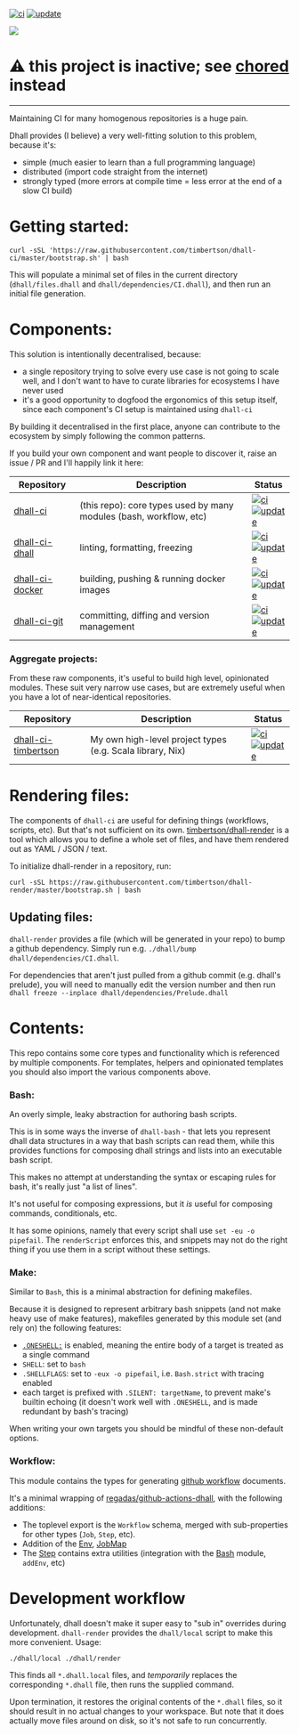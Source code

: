 <!--
  **NOTE**: this file is generated by `dhall-render`.
  You should NOT edit it manually, your changes will be lost.
-->

[![ci](https://github.com/timbertson/dhall-ci/actions/workflows/ci.yml/badge.svg)](https://github.com/timbertson/dhall-ci/actions/workflows/ci.yml) [![update](https://github.com/timbertson/dhall-ci/actions/workflows/update.yml/badge.svg)](https://github.com/timbertson/dhall-ci/actions/workflows/update.yml)

<img src="http://gfxmonk.net/dist/status/project/dhall-ci.png">

# :warning: this project is inactive; see [chored](https://github.com/timbertson/chored) instead

----

Maintaining CI for many homogenous repositories is a huge pain.

Dhall provides (I believe) a very well-fitting solution to this problem, because it's:

 - simple (much easier to learn than a full programming language)
 - distributed (import code straight from the internet)
 - strongly typed (more errors at compile time = less error at the end of a slow CI build)

# Getting started:

```
curl -sSL 'https://raw.githubusercontent.com/timbertson/dhall-ci/master/bootstrap.sh' | bash
```

This will populate a minimal set of files in the current directory (`dhall/files.dhall` and `dhall/dependencies/CI.dhall`), and then run an initial file generation.

# Components:

This solution is intentionally decentralised, because:

 - a single repository trying to solve every use case is not going to scale well, and I don't want to have to curate libraries for ecosystems I have never used
 - it's a good opportunity to dogfood the ergonomics of this setup itself, since each component's CI setup is maintained using `dhall-ci`

By building it decentralised in the first place, anyone can contribute to the ecosystem by simply following the common patterns.

If you build your own component and want people to discover it, raise an issue / PR and I'll happily link it here:


| Repository | Description | Status |
|------------|-------------|--------|
| [dhall-ci](https://github.com/timbertson/dhall-ci) | (this repo): core types used by many modules (bash, workflow, etc) | [![ci](https://github.com/timbertson/dhall-ci/actions/workflows/ci.yml/badge.svg)](https://github.com/timbertson/dhall-ci/actions/workflows/ci.yml)<br>[![update](https://github.com/timbertson/dhall-ci/actions/workflows/update.yml/badge.svg)](https://github.com/timbertson/dhall-ci/actions/workflows/update.yml) |
| [dhall-ci-dhall](https://github.com/timbertson/dhall-ci-dhall) | linting, formatting, freezing | [![ci](https://github.com/timbertson/dhall-ci-dhall/actions/workflows/ci.yml/badge.svg)](https://github.com/timbertson/dhall-ci-dhall/actions/workflows/ci.yml)<br>[![update](https://github.com/timbertson/dhall-ci-dhall/actions/workflows/update.yml/badge.svg)](https://github.com/timbertson/dhall-ci-dhall/actions/workflows/update.yml) |
| [dhall-ci-docker](https://github.com/timbertson/dhall-ci-docker) | building, pushing & running docker images | [![ci](https://github.com/timbertson/dhall-ci-docker/actions/workflows/ci.yml/badge.svg)](https://github.com/timbertson/dhall-ci-docker/actions/workflows/ci.yml)<br>[![update](https://github.com/timbertson/dhall-ci-docker/actions/workflows/update.yml/badge.svg)](https://github.com/timbertson/dhall-ci-docker/actions/workflows/update.yml) |
| [dhall-ci-git](https://github.com/timbertson/dhall-ci-git) | committing, diffing and version management | [![ci](https://github.com/timbertson/dhall-ci-git/actions/workflows/ci.yml/badge.svg)](https://github.com/timbertson/dhall-ci-git/actions/workflows/ci.yml)<br>[![update](https://github.com/timbertson/dhall-ci-git/actions/workflows/update.yml/badge.svg)](https://github.com/timbertson/dhall-ci-git/actions/workflows/update.yml) |

### Aggregate projects:

From these raw components, it's useful to build high level, opinionated
modules. These suit very narrow use cases, but are extremely useful
when you have a lot of near-identical repositories.


| Repository | Description | Status |
|------------|-------------|--------|
| [dhall-ci-timbertson](https://github.com/timbertson/dhall-ci-timbertson) | My own high-level project types (e.g. Scala library, Nix) | [![ci](https://github.com/timbertson/dhall-ci-timbertson/actions/workflows/ci.yml/badge.svg)](https://github.com/timbertson/dhall-ci-timbertson/actions/workflows/ci.yml)<br>[![update](https://github.com/timbertson/dhall-ci-timbertson/actions/workflows/update.yml/badge.svg)](https://github.com/timbertson/dhall-ci-timbertson/actions/workflows/update.yml) |

# Rendering files:

The components of `dhall-ci` are useful for defining things (workflows, scripts, etc). But that's not sufficient on its own. [timbertson/dhall-render](https://github.com/timbertson/dhall-render) is a tool which allows you to define a whole set of files, and have them rendered out as YAML / JSON / text.

To initialize dhall-render in a repository, run:

```
curl -sSL https://raw.githubusercontent.com/timbertson/dhall-render/master/bootstrap.sh | bash
```

## Updating files:

`dhall-render` provides a file (which will be generated in your repo) to bump a github dependency. Simply run e.g. `./dhall/bump dhall/dependencies/CI.dhall`.

For dependencies that aren't just pulled from a github commit (e.g. dhall's prelude), you will need to manually edit the version number and then run `dhall freeze --inplace dhall/dependencies/Prelude.dhall`

# Contents:

This repo contains some core types and functionality which is referenced by multiple components. For templates, helpers and opinionated templates you should also import the various components above.

### Bash:

An overly simple, leaky abstraction for authoring bash scripts.

This is in some ways the inverse of `dhall-bash` - that lets you represent dhall data structures in a way that bash scripts can read them, while this provides functions for composing dhall strings and lists into an executable bash script.

This makes no attempt at understanding the syntax or escaping rules for bash, it's really just "a list of lines".

It's not useful for composing expressions, but it _is_ useful for composing commands, conditionals, etc.

It has some opinions, namely that every script shall use `set -eu -o pipefail`. The `renderScript` enforces this, and snippets may not do the right thing if you use them in a script without these settings.

### Make:

Similar to `Bash`, this is a minimal abstraction for defining makefiles.

Because it is designed to represent arbitrary bash snippets (and not make heavy use of make features), makefiles generated by this module set (and rely on) the following features:

 - [`.ONESHELL:`](https://www.gnu.org/software/make/manual/html_node/One-Shell.html) is enabled, meaning the entire body of a target is treated as a single command
 - `SHELL`: set to `bash`
 - `.SHELLFLAGS`: set to `-eux -o pipefail`, i.e. `Bash.strict` with tracing enabled
 - each target is prefixed with `.SILENT: targetName`, to prevent make's builtin echoing (it doesn't work well with `.ONESHELL`, and is made redundant by bash's tracing)

When writing your own targets you should be mindful of these non-default options.

### Workflow:

This module contains the types for generating [github workflow](https://help.github.com/en/actions/reference/workflow-syntax-for-github-actions) documents.

It's a minimal wrapping of [regadas/github-actions-dhall](https://github.com/regadas/github-actions-dhall), with the following additions:

 - The toplevel export is the `Workflow` schema, merged with sub-properties for other types (`Job`, `Step`, etc).
 - Addition of the [Env](./Env.dhall), [JobMap](./JobMap.dhall)
 - The [Step](./Step.dhall) contains extra utilities (integration with the [Bash](../Bash/) module, `addEnv`, etc)

# Development workflow

Unfortunately, dhall doesn't make it super easy to "sub in" overrides during development. `dhall-render` provides the `dhall/local` script to make this more convenient. Usage:

```
./dhall/local ./dhall/render
```

This finds all `*.dhall.local` files, and _temporarily_ replaces the corresponding `*.dhall` file, then runs the supplied command.

Upon termination, it restores the original contents of the `*.dhall` files, so it should result in no actual changes to your workspace.
But note that it does actually move files around on disk, so it's not safe to run concurrently.
